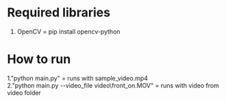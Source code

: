 # Required libraries
1. OpenCV  =  pip install opencv-python

# How to run
1."python main.py"  =  runs with sample_video.mp4   
2."python main.py --video_file video\front_on.MOV"  =  runs with video from video folder
